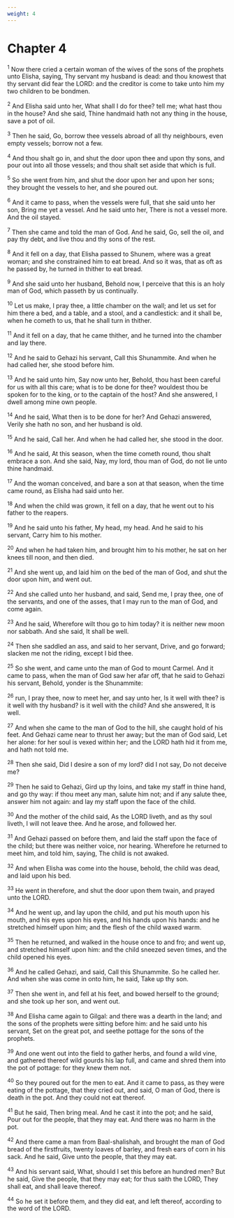 ```yaml
---
weight: 4
---
```


# Chapter 4

<sup>1</sup> Now there cried a certain woman of the wives of the sons of the prophets unto Elisha, saying, Thy servant my husband is dead: and thou knowest that thy servant did fear the LORD: and the creditor is come to take unto him my two children to be bondmen. 

<sup>2</sup> And Elisha said unto her, What shall I do for thee? tell me; what hast thou in the house? And she said, Thine handmaid hath not any thing in the house, save a pot of oil. 

<sup>3</sup> Then he said, Go, borrow thee vessels abroad of all thy neighbours, even empty vessels; borrow not a few. 

<sup>4</sup> And thou shalt go in, and shut the door upon thee and upon thy sons, and pour out into all those vessels; and thou shalt set aside that which is full. 

<sup>5</sup> So she went from him, and shut the door upon her and upon her sons; they brought the vessels to her, and she poured out. 

<sup>6</sup> And it came to pass, when the vessels were full, that she said unto her son, Bring me yet a vessel. And he said unto her, There is not a vessel more. And the oil stayed. 

<sup>7</sup> Then she came and told the man of God. And he said, Go, sell the oil, and pay thy debt, and live thou and thy sons of the rest. 

<sup>8</sup> And it fell on a day, that Elisha passed to Shunem, where was a great woman; and she constrained him to eat bread. And so it was, that as oft as he passed by, he turned in thither to eat bread. 

<sup>9</sup> And she said unto her husband, Behold now, I perceive that this is an holy man of God, which passeth by us continually. 

<sup>10</sup> Let us make, I pray thee, a little chamber on the wall; and let us set for him there a bed, and a table, and a stool, and a candlestick: and it shall be, when he cometh to us, that he shall turn in thither. 

<sup>11</sup> And it fell on a day, that he came thither, and he turned into the chamber and lay there. 

<sup>12</sup> And he said to Gehazi his servant, Call this Shunammite. And when he had called her, she stood before him. 

<sup>13</sup> And he said unto him, Say now unto her, Behold, thou hast been careful for us with all this care; what is to be done for thee? wouldest thou be spoken for to the king, or to the captain of the host? And she answered, I dwell among mine own people. 

<sup>14</sup> And he said, What then is to be done for her? And Gehazi answered, Verily she hath no son, and her husband is old. 

<sup>15</sup> And he said, Call her. And when he had called her, she stood in the door. 

<sup>16</sup> And he said, At this season, when the time cometh round, thou shalt embrace a son. And she said, Nay, my lord, thou man of God, do not lie unto thine handmaid. 

<sup>17</sup> And the woman conceived, and bare a son at that season, when the time came round, as Elisha had said unto her. 

<sup>18</sup> And when the child was grown, it fell on a day, that he went out to his father to the reapers. 

<sup>19</sup> And he said unto his father, My head, my head. And he said to his servant, Carry him to his mother. 

<sup>20</sup> And when he had taken him, and brought him to his mother, he sat on her knees till noon, and then died. 

<sup>21</sup> And she went up, and laid him on the bed of the man of God, and shut the door upon him, and went out. 

<sup>22</sup> And she called unto her husband, and said, Send me, I pray thee, one of the servants, and one of the asses, that I may run to the man of God, and come again. 

<sup>23</sup> And he said, Wherefore wilt thou go to him today? it is neither new moon nor sabbath. And she said, It shall be well. 

<sup>24</sup> Then she saddled an ass, and said to her servant, Drive, and go forward; slacken me not the riding, except I bid thee. 

<sup>25</sup> So she went, and came unto the man of God to mount Carmel. And it came to pass, when the man of God saw her afar off, that he said to Gehazi his servant, Behold, yonder is the Shunammite: 

<sup>26</sup> run, I pray thee, now to meet her, and say unto her, Is it well with thee? is it well with thy husband? is it well with the child? And she answered, It is well. 

<sup>27</sup> And when she came to the man of God to the hill, she caught hold of his feet. And Gehazi came near to thrust her away; but the man of God said, Let her alone: for her soul is vexed within her; and the LORD hath hid it from me, and hath not told me. 

<sup>28</sup> Then she said, Did I desire a son of my lord? did I not say, Do not deceive me? 

<sup>29</sup> Then he said to Gehazi, Gird up thy loins, and take my staff in thine hand, and go thy way: if thou meet any man, salute him not; and if any salute thee, answer him not again: and lay my staff upon the face of the child. 

<sup>30</sup> And the mother of the child said, As the LORD liveth, and as thy soul liveth, I will not leave thee. And he arose, and followed her. 

<sup>31</sup> And Gehazi passed on before them, and laid the staff upon the face of the child; but there was neither voice, nor hearing. Wherefore he returned to meet him, and told him, saying, The child is not awaked. 

<sup>32</sup> And when Elisha was come into the house, behold, the child was dead, and laid upon his bed. 

<sup>33</sup> He went in therefore, and shut the door upon them twain, and prayed unto the LORD. 

<sup>34</sup> And he went up, and lay upon the child, and put his mouth upon his mouth, and his eyes upon his eyes, and his hands upon his hands: and he stretched himself upon him; and the flesh of the child waxed warm. 

<sup>35</sup> Then he returned, and walked in the house once to and fro; and went up, and stretched himself upon him: and the child sneezed seven times, and the child opened his eyes. 

<sup>36</sup> And he called Gehazi, and said, Call this Shunammite. So he called her. And when she was come in onto him, he said, Take up thy son. 

<sup>37</sup> Then she went in, and fell at his feet, and bowed herself to the ground; and she took up her son, and went out. 

<sup>38</sup> And Elisha came again to Gilgal: and there was a dearth in the land; and the sons of the prophets were sitting before him: and he said unto his servant, Set on the great pot, and seethe pottage for the sons of the prophets. 

<sup>39</sup> And one went out into the field to gather herbs, and found a wild vine, and gathered thereof wild gourds his lap full, and came and shred them into the pot of pottage: for they knew them not. 

<sup>40</sup> So they poured out for the men to eat. And it came to pass, as they were eating of the pottage, that they cried out, and said, O man of God, there is death in the pot. And they could not eat thereof. 

<sup>41</sup> But he said, Then bring meal. And he cast it into the pot; and he said, Pour out for the people, that they may eat. And there was no harm in the pot. 

<sup>42</sup> And there came a man from Baal-shalishah, and brought the man of God bread of the firstfruits, twenty loaves of barley, and fresh ears of corn in his sack. And he said, Give unto the people, that they may eat. 

<sup>43</sup> And his servant said, What, should I set this before an hundred men? But he said, Give the people, that they may eat; for thus saith the LORD, They shall eat, and shall leave thereof. 

<sup>44</sup> So he set it before them, and they did eat, and left thereof, according to the word of the LORD. 


